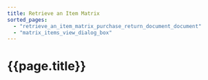 ```yaml
---
title: Retrieve an Item Matrix
sorted_pages:
  - "retrieve_an_item_matrix_purchase_return_document_document"
  - "matrix_items_view_dialog_box"
---
```

# {{page.title}}
